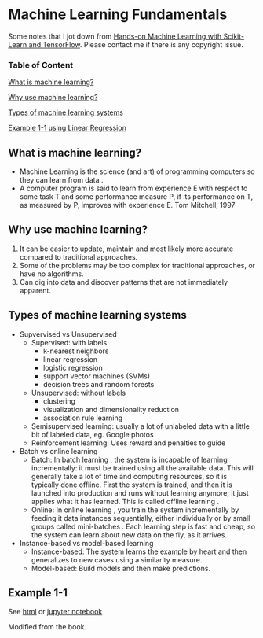 # Machine Learning Fundamentals

Some notes that I jot down from [Hands-on Machine Learning with Scikit-Learn and TensorFlow](http://shop.oreilly.com/product/0636920052289.do). Please contact me if there is any copyright issue.

### Table of Content

[What is machine learning?](#what)

[Why use machine learning?](#why)

[Types of machine learning systems](#types)

[Example 1-1 using Linear Regression](#example_1)

<a name="what"></a>

## What is machine learning? 

- Machine Learning is the science (and art) of programming computers so they can learn from data . 
- A computer program is said to learn from experience E with respect to some task T and some performance measure P, if its performance on T, as measured by P, improves with experience E. Tom Mitchell, 1997

 <a name="why"></a>

## Why use machine learning? 

1. It can be easier to update, maintain and most likely more accurate compared to traditional approaches.
2. Some of the problems may be too complex for traditional approaches, or have no algorithms.
3. Can dig into data and discover patterns that are not immediately apparent.

<a name="types"></a>

## Types of machine learning systems 

- Supvervised vs Unsupervised
  - Supervised: with labels
    - k-nearest neighbors
    - linear regression
    - logistic regression
    - support vector machines (SVMs)
    - decision  trees and random forests
  - Unsupervised: without labels
    - clustering
    - visualization and dimensionality reduction
    - association rule learning
  - Semisupervised learning: usually a lot of unlabeled data with a little bit of labeled data, eg. Google photos
  - Reinforcement learning: Uses reward and penalties to guide
- Batch vs online learning
  - Batch: In batch learning , the system is incapable of learning incrementally: it must be trained using all the available data. This will generally take a lot of time and computing resources, so it is typically done offline. First the system is trained, and then it is launched into production and runs without learning anymore; it just applies what it has learned. This is called offline learning . 
  - Online: In online learning , you train the system incrementally by feeding it data instances sequentially, either individually or by small groups called mini-batches . Each learning step is fast and cheap, so the system can learn about new data on the fly, as it arrives.
- Instance-based vs model-based learning
  - Instance-based: The system learns the example by heart and then generalizes to new cases using a similarity measure.
  - Model-based: Build models and then make predictions.

<a name="example_1"></a>

## Example 1-1 

See [html](http://htmlpreview.github.io/?https://github.com/xuzhou338/DS_tools/blob/master/machine_learning/ML_fundamentals/linear_regression_example.html) or [jupyter notebook](linear_regression_example.ipynb) 

Modified from the book.

